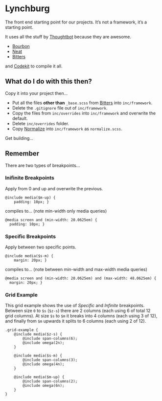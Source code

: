 # Lynchburg

The front end starting point for our projects. It’s not a framework, it’s a starting point.

It uses all the stuff by [Thoughtbot]() because they are awesome.

* [Bourbon](http://bitters.bourbon.io/)
* [Neat](http://neat.bourbon.io/)
* [Bitters](http://bitters.bourbon.io/)

and [Codekit](https://incident57.com/codekit) to compile it all.

## What do I do with this then?

Copy it into your project then…

* Put all the files **other than** `_base.scss` from [Bitters](https://github.com/thoughtbot/bitters/tree/master/app/assets/stylesheets) into `inc/framework`.
* Delete the `.gitignore` file out of `inc/framework`.
* Copy the files from `inc/overrides` into `inc/framework` and overwrite the default.
* Delete `inc/overrides` folder.
* Copy [Normalize](https://github.com/necolas/normalize.css/blob/master/normalize.css) into `inc/framework` as `normalize.scss`.

Get building…

## Remember

There are two types of breakpoints…

### Inifinite Breakpoints

Apply from 0 and up and overwrite the previous.

```
@include media($m-up) {
    padding: 10px; }
```

compiles to… (note min-width only media queries)

```
@media screen and (min-width: 20.0625em) {
  padding: 10px; }
```

### Specific Breakpoints

Apply between two specific points.

```
@include media($s-m) {
    margin: 20px; }
```

compiles to… (note between min-width and max-width media queries)

```
@media screen and (min-width: 20.0625em) and (max-width: 48.0625em) {
  margin: 20px; }
```

### Grid Example

This grid example shows the use of _Specific_ and _Infinite_ breakpoints. Between size `0` to `$s` (`$z-s`) there are 2 columns (each using 6 of total 12 grid columns). At size `$s` to `$m` it breaks into 4 columns (each using 3 of 12), and finally from `$m` upwards it splits to 6 columns (each using 2 of 12).

```
.grid-example {
    @include media($z-s) {
        @include span-columns(6);
        @include omega(2n);
    }
    
    @include media($s-m) {
        @include span-columns(3);
        @include omega(4n);
    }
    
    @include media($m-up) {
        @include span-columns(2);
        @include omega(6n);
    }
}
```

